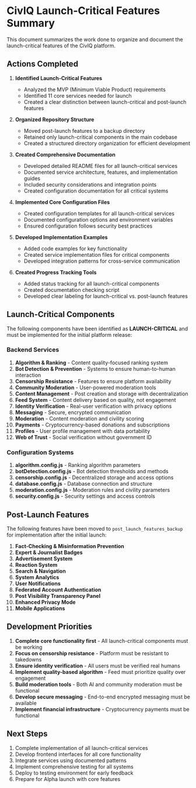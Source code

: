 # CivIQ Launch-Critical Features Summary

This document summarizes the work done to organize and document the launch-critical features of the CivIQ platform.

## Actions Completed

1. **Identified Launch-Critical Features**
   - Analyzed the MVP (Minimum Viable Product) requirements
   - Identified 11 core services needed for launch
   - Created a clear distinction between launch-critical and post-launch features

2. **Organized Repository Structure**
   - Moved post-launch features to a backup directory
   - Retained only launch-critical components in the main codebase
   - Created a structured directory organization for efficient development

3. **Created Comprehensive Documentation**
   - Developed detailed README files for all launch-critical services
   - Documented service architecture, features, and implementation guides
   - Included security considerations and integration points
   - Created configuration documentation for all critical systems

4. **Implemented Core Configuration Files**
   - Created configuration templates for all launch-critical services
   - Documented configuration options and environment variables
   - Ensured configuration follows security best practices

5. **Developed Implementation Examples**
   - Added code examples for key functionality
   - Created service implementation files for critical components
   - Developed integration patterns for cross-service communication

6. **Created Progress Tracking Tools**
   - Added status tracking for all launch-critical components
   - Created documentation checking script
   - Developed clear labeling for launch-critical vs. post-launch features

## Launch-Critical Components

The following components have been identified as **LAUNCH-CRITICAL** and must be implemented for the initial platform release:

### Backend Services

1. **Algorithm & Ranking** - Content quality-focused ranking system
2. **Bot Detection & Prevention** - Systems to ensure human-to-human interaction
3. **Censorship Resistance** - Features to ensure platform availability
4. **Community Moderation** - User-powered moderation tools
5. **Content Management** - Post creation and storage with decentralization
6. **Feed System** - Content delivery based on quality, not engagement
7. **Identity Verification** - Real-user verification with privacy options
8. **Messaging** - Secure, encrypted communication
9. **Moderation** - Content moderation and civility scoring
10. **Payments** - Cryptocurrency-based donations and subscriptions
11. **Profiles** - User profile management with data portability
12. **Web of Trust** - Social verification without government ID

### Configuration Systems

1. **algorithm.config.js** - Ranking algorithm parameters
2. **botDetection.config.js** - Bot detection thresholds and methods
3. **censorship.config.js** - Decentralized storage and access options
4. **database.config.js** - Database connection and structure
5. **moderation.config.js** - Moderation rules and civility parameters
6. **security.config.js** - Security settings and access controls

## Post-Launch Features

The following features have been moved to `post_launch_features_backup` for implementation after the initial launch:

1. **Fact-Checking & Misinformation Prevention**
2. **Expert & Journalist Badges**
3. **Advertisement System**
4. **Reaction System**
5. **Search & Navigation**
6. **System Analytics**
7. **User Notifications**
8. **Federated Account Authentication**
9. **Post Visibility Transparency Panel**
10. **Enhanced Privacy Mode**
11. **Mobile Applications**

## Development Priorities

1. **Complete core functionality first** - All launch-critical components must be working
2. **Focus on censorship resistance** - Platform must be resistant to takedowns
3. **Ensure identity verification** - All users must be verified real humans
4. **Implement quality-based algorithm** - Feed must prioritize quality over engagement
5. **Build moderation tools** - Both AI and community moderation must be functional
6. **Develop secure messaging** - End-to-end encrypted messaging must be available
7. **Implement financial infrastructure** - Cryptocurrency payments must be functional

## Next Steps

1. Complete implementation of all launch-critical services
2. Develop frontend interfaces for all core functionality
3. Integrate services using documented patterns
4. Implement comprehensive testing for all systems
5. Deploy to testing environment for early feedback
6. Prepare for Alpha launch with core features